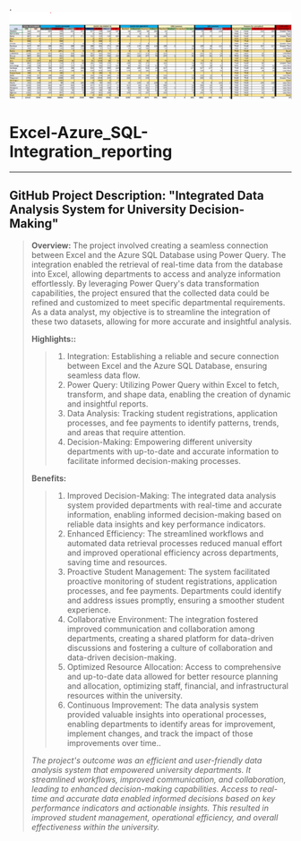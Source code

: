 
.![analysis summary](https://github.com/yuenfu001/Descripancy-Analysis/blob/main/descripancy%20analysis.png)
# Excel-Azure_SQL-Integration_reporting

___
## GitHub Project Description: "Integrated Data Analysis System for University Decision-Making"

>**Overview:**
>The project involved creating a seamless connection between Excel and the Azure SQL Database using Power Query.
>The integration enabled the retrieval of real-time data from the database into Excel, allowing departments to access and analyze information effortlessly.
>By leveraging Power Query's data transformation capabilities, the project ensured that the collected data could be refined and customized to meet specific departmental requirements.
>As a data analyst, my objective is to streamline the integration of these two datasets, allowing for more accurate and insightful analysis.
>
> **Highlights::**
>
>> 1. Integration: Establishing a reliable and secure connection between Excel and the Azure SQL Database, ensuring seamless data flow.
>> 2. Power Query: Utilizing Power Query within Excel to fetch, transform, and shape data, enabling the creation of dynamic and insightful reports.
>> 3. Data Analysis: Tracking student registrations, application processes, and fee payments to identify patterns, trends, and areas that require attention.
>> 4. Decision-Making: Empowering different university departments with up-to-date and accurate information to facilitate informed decision-making processes.
>
>**Benefits:**
>
>> 1. Improved Decision-Making: The integrated data analysis system provided departments with real-time and accurate information, enabling informed decision-making based on reliable data insights and key performance indicators.
>> 2. Enhanced Efficiency: The streamlined workflows and automated data retrieval processes reduced manual effort and improved operational efficiency across departments, saving time and resources.
>> 3. Proactive Student Management: The system facilitated proactive monitoring of student registrations, application processes, and fee payments. Departments could identify and address issues promptly, ensuring a smoother student experience.
>> 4. Collaborative Environment: The integration fostered improved communication and collaboration among departments, creating a shared platform for data-driven discussions and fostering a culture of collaboration and data-driven decision-making.
>> 5. Optimized Resource Allocation: Access to comprehensive and up-to-date data allowed for better resource planning and allocation, optimizing staff, financial, and infrastructural resources within the university.
>> 6. Continuous Improvement: The data analysis system provided valuable insights into operational processes, enabling departments to identify areas for improvement, implement changes, and track the impact of those improvements over time..
>
>*The project's outcome was an efficient and user-friendly data analysis system that empowered university departments. It streamlined workflows, improved communication, and collaboration, leading to enhanced decision-making capabilities. Access to real-time and accurate data enabled informed decisions based on key performance indicators and actionable insights. This resulted in improved student management, operational efficiency, and overall effectiveness within the university.*



